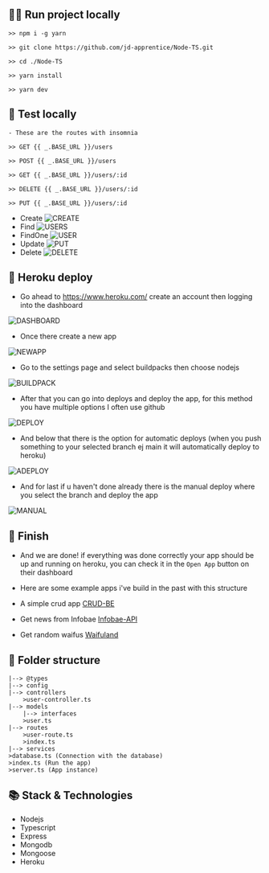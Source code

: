 ## 🏃‍♂️ Run project locally

```
>> npm i -g yarn

>> git clone https://github.com/jd-apprentice/Node-TS.git

>> cd ./Node-TS

>> yarn install

>> yarn dev
```

## 🧪 Test locally

```
- These are the routes with insomnia

>> GET {{ _.BASE_URL }}/users

>> POST {{ _.BASE_URL }}/users

>> GET {{ _.BASE_URL }}/users/:id

>> DELETE {{ _.BASE_URL }}/users/:id

>> PUT {{ _.BASE_URL }}/users/:id
```

- Create
  ![CREATE](https://cdn.discordapp.com/attachments/875262629516546089/975128172502847640/unknown.png)
- Find
  ![USERS](https://cdn.discordapp.com/attachments/875262629516546089/975129797401378866/unknown.png)
- FindOne
  ![USER](https://cdn.discordapp.com/attachments/875262629516546089/975130152558293072/unknown.png)
- Update
  ![PUT](https://cdn.discordapp.com/attachments/875262629516546089/975132183616430110/unknown.png)
- Delete
  ![DELETE](https://cdn.discordapp.com/attachments/875262629516546089/975132448339918849/unknown.png)

## 🍇 Heroku deploy

- Go ahead to https://www.heroku.com/ create an account then logging into the dashboard

![DASHBOARD](https://cdn.discordapp.com/attachments/875262629516546089/975137204596768768/unknown.png)

- Once there create a new app

![NEWAPP](https://cdn.discordapp.com/attachments/875262629516546089/975137989690802237/unknown.png)

- Go to the settings page and select buildpacks then choose nodejs

![BUILDPACK](https://cdn.discordapp.com/attachments/875262629516546089/975139047720763452/unknown.png)

- After that you can go into deploys and deploy the app, for this method you have multiple options I often use github

![DEPLOY](https://cdn.discordapp.com/attachments/875262629516546089/975139525263261796/unknown.png)

- And below that there is the option for automatic deploys (when you push something to your selected branch ej main it will automatically deploy to heroku)

![ADEPLOY](https://cdn.discordapp.com/attachments/875262629516546089/975139885776261191/unknown.png)

- And for last if u haven't done already there is the manual deploy where you select the branch and deploy the app

![MANUAL](https://cdn.discordapp.com/attachments/875262629516546089/975140221509312532/unknown.png)

## 🏁 Finish

- And we are done! if everything was done correctly your app should be up and running on heroku, you can check it in the `Open App` button on their dashboard

- Here are some example apps i've build in the past with this structure

- A simple crud app [CRUD-BE](https://github.com/jd-apprentice/MEAN-APP-BE)
- Get news from Infobae [Infobae-API](https://github.com/jd-apprentice/infobae-api)
- Get random waifus [Waifuland](https://github.com/jd-apprentice/waifuland-api)

## 📂 Folder structure

```src
|--> @types
|--> config
|--> controllers
    >user-controller.ts
|--> models
    |--> interfaces
    >user.ts
|--> routes
    >user-route.ts
    >index.ts
|--> services
>database.ts (Connection with the database)
>index.ts (Run the app)
>server.ts (App instance)
```

## 📚 Stack & Technologies

- Nodejs
- Typescript
- Express
- Mongodb
- Mongoose
- Heroku
